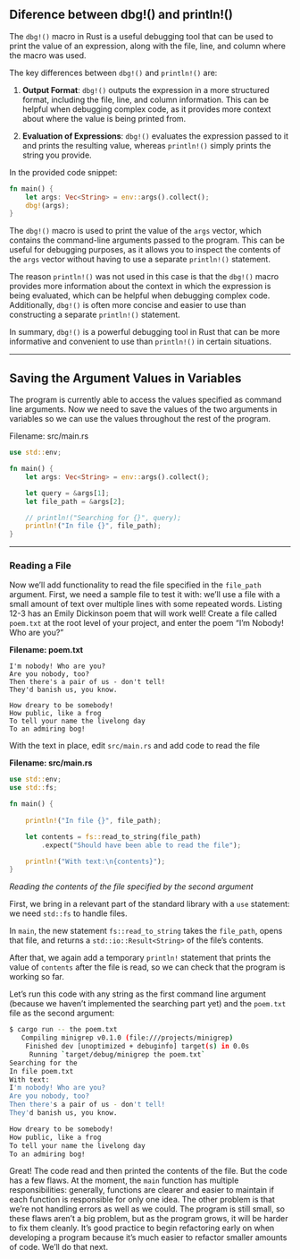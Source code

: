 
## Diference between dbg!() and println!()

The `dbg!()` macro in Rust is a useful debugging tool that can be used to print the value of an expression, along with the file, line, and column where the macro was used.

The key differences between `dbg!()` and `println!()` are:

1. **Output Format**: `dbg!()` outputs the expression in a more structured format, including the file, line, and column information. This can be helpful when debugging complex code, as it provides more context about where the value is being printed from.

2. **Evaluation of Expressions**: `dbg!()` evaluates the expression passed to it and prints the resulting value, whereas `println!()` simply prints the string you provide.

In the provided code snippet:

```rust
fn main() {
    let args: Vec<String> = env::args().collect();
    dbg!(args);
}
```

The `dbg!()` macro is used to print the value of the `args` vector, which contains the command-line arguments passed to the program. This can be useful for debugging purposes, as it allows you to inspect the contents of the `args` vector without having to use a separate `println!()` statement.

The reason `println!()` was not used in this case is that the `dbg!()` macro provides more information about the context in which the expression is being evaluated, which can be helpful when debugging complex code. Additionally, `dbg!()` is often more concise and easier to use than constructing a separate `println!()` statement.

In summary, `dbg!()` is a powerful debugging tool in Rust that can be more informative and convenient to use than `println!()` in certain situations.

----
## Saving the Argument Values in Variables

The program is currently able to access the values specified as command line arguments. Now we need to save the values of the two arguments in variables so we can use the values throughout the rest of the program. 

Filename: src/main.rs

```rust
use std::env;

fn main() {
    let args: Vec<String> = env::args().collect();

    let query = &args[1];
    let file_path = &args[2];

    // println!("Searching for {}", query);
    println!("In file {}", file_path);
}
```

----
### Reading a File

Now we’ll add functionality to read the file specified in the `file_path` argument. First, we need a sample file to test it with: we’ll use a file with a small amount of text over multiple lines with some repeated words. Listing 12-3 has an Emily Dickinson poem that will work well! Create a file called `poem.txt` at the root level of your project, and enter the poem “I’m Nobody! Who are you?”

**Filename: poem.txt**

```
I'm nobody! Who are you?
Are you nobody, too?
Then there's a pair of us - don't tell!
They'd banish us, you know.

How dreary to be somebody!
How public, like a frog
To tell your name the livelong day
To an admiring bog!
```



With the text in place, edit `src/main.rs` and add code to read the file

**Filename: src/main.rs**

```rust
use std::env;
use std::fs;

fn main() {
    
    println!("In file {}", file_path);

    let contents = fs::read_to_string(file_path)
        .expect("Should have been able to read the file");

    println!("With text:\n{contents}");
}
```

*Reading the contents of the file specified by the second argument*

First, we bring in a relevant part of the standard library with a `use` statement: we need `std::fs` to handle files.

In `main`, the new statement `fs::read_to_string` takes the `file_path`, opens that file, and returns a `std::io::Result<String>` of the file’s contents.

After that, we again add a temporary `println!` statement that prints the value of `contents` after the file is read, so we can check that the program is working so far.

Let’s run this code with any string as the first command line argument (because we haven’t implemented the searching part yet) and the `poem.txt` file as the second argument:

```sh
$ cargo run -- the poem.txt
   Compiling minigrep v0.1.0 (file:///projects/minigrep)
    Finished dev [unoptimized + debuginfo] target(s) in 0.0s
     Running `target/debug/minigrep the poem.txt`
Searching for the
In file poem.txt
With text:
I'm nobody! Who are you?
Are you nobody, too?
Then there's a pair of us - don't tell!
They'd banish us, you know.

How dreary to be somebody!
How public, like a frog
To tell your name the livelong day
To an admiring bog!
```

Great! The code read and then printed the contents of the file. But the code has a few flaws. At the moment, the `main` function has multiple responsibilities: generally, functions are clearer and easier to maintain if each function is responsible for only one idea. The other problem is that we’re not handling errors as well as we could. The program is still small, so these flaws aren’t a big problem, but as the program grows, it will be harder to fix them cleanly. It’s good practice to begin refactoring early on when developing a program because it’s much easier to refactor smaller amounts of code. We’ll do that next.